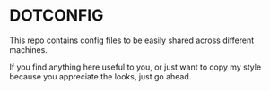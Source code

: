 DOTCONFIG
=========
This repo contains config files to be easily shared across different machines.

If you find anything here useful to you, or just want to copy my style because
you appreciate the looks, just go ahead.
